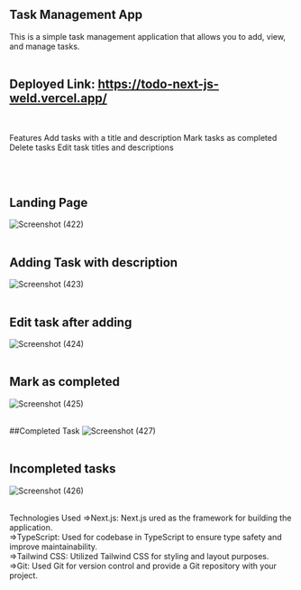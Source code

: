 ## Task Management App
This is a simple task management application that allows you to add, view, and manage tasks.
<br><br>
## Deployed Link: https://todo-next-js-weld.vercel.app/

<br>

Features
Add tasks with a title and description
Mark tasks as completed
Delete tasks
Edit task titles and descriptions

<br><br>
## Landing Page
![Screenshot (422)](https://github.com/ishwersharma13/todo_nextJS/assets/103954615/7c7ea43c-5eaf-4886-8701-2620204c5a77)
<br><br>

## Adding Task with description
![Screenshot (423)](https://github.com/ishwersharma13/todo_nextJS/assets/103954615/4e294a8f-a61f-4b1f-b0e7-ea9c99cd8c77)
<br><br>

## Edit task after adding
![Screenshot (424)](https://github.com/ishwersharma13/todo_nextJS/assets/103954615/66af4619-71e6-4a68-92f1-f439ffbe460e)
<br><br>

## Mark as completed
![Screenshot (425)](https://github.com/ishwersharma13/todo_nextJS/assets/103954615/a576f9e3-c0e0-4991-bf0f-0fef6526d2ee)
<br><br>

##Completed Task
![Screenshot (427)](https://github.com/ishwersharma13/todo_nextJS/assets/103954615/aebac49b-88a5-41b6-a75d-a8e998e43ca6)
<br><br>


## Incompleted tasks
![Screenshot (426)](https://github.com/ishwersharma13/todo_nextJS/assets/103954615/07d50b65-cf40-4184-a130-e24cd77962d6)
<br><br>


Technologies Used
=>Next.js:  Next.js ured as the framework for building the application. <br>
=>TypeScript: Used for codebase in TypeScript to ensure type safety and improve maintainability.<br>
=>Tailwind CSS: Utilized Tailwind CSS for styling and layout purposes.<br>
=>Git: Used Git for version control and provide a Git repository with your project.<br>





